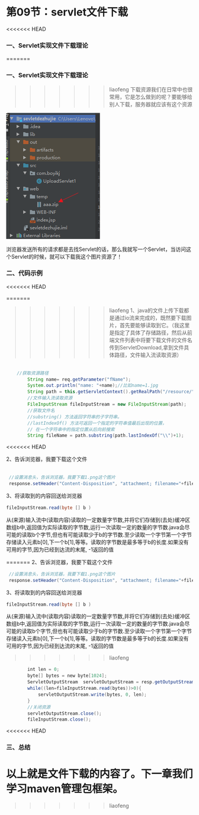 # 第09节：servlet文件下载

<<<<<<< HEAD
### 一、Servlet实现文件下载理论

=======

### 一、Servlet实现文件下载理论
>>>>>>> liaofeng
下载资源我们在日常中也很常用，它是怎么做到的呢？要能够给别人下载，服务器就应该有这个资源

![wenjian](../images/1209_wenj.png)  

浏览器发送所有的请求都是去找Servlet的话，那么我就写一个Servlet，当访问这个Servlet的时候，就可以下载我这个图片资源了！

### 二、代码示例
<<<<<<< HEAD

=======
>>>>>>> liaofeng
1、java的文件上传下载都是通过io流来完成的，既然要下载图片，首先要能够读取到它。（我这里是指定了具体了存储路径，然后从前端文件列表中将要下载文件的文件名传到ServletDownload,拿到文件具体路径，文件输入流读取资源）

``` java

    //获取资源路径
        String name= req.getParameter("fName");
        System.out.println("name: "+name);//比如name=1.jpg
        String path = this.getServletContext().getRealPath("/resource/"+name);
        //文件输入流读取资源
        FileInputStream fileInputStream = new FileInputStream(path);
        //获取文件名
        //substring() 方法返回字符串的子字符串。
        //lastIndexOf() 方法可返回一个指定的字符串值最后出现的位置，
        // 在一个字符串中的指定位置从后向前搜索
        String fileName = path.substring(path.lastIndexOf("\\")+1);
```
<<<<<<< HEAD

2、告诉浏览器，我要下载这个文件

```java

 //设置消息头，告诉浏览器，我要下载1.png这个图片
 response.setHeader("Content-Disposition", "attachment; filename="+fileName);
```

3、将读取到的内容回送给浏览器

``` java
fileInputStream.read(byte [] b )
```

从(来源)输入流中(读取内容)读取的一定数量字节数,并将它们存储到(去处)缓冲区数组b中,返回值为实际读取的字节数,运行一次读取一定的数量的字节数.java会尽可能的读取b个字节,但也有可能读取少于b的字节数.至少读取一个字节第一个字节存储读入元素b[0],下一个b[1],等等。读取的字节数是最多等于b的长度.如果没有可用的字节,因为已经到达流的末尾, -1返回的值

=======
2、告诉浏览器，我要下载这个文件
```java
 //设置消息头，告诉浏览器，我要下载1.png这个图片
 response.setHeader("Content-Disposition", "attachment; filename="+fileName);
```
3、将读取到的内容回送给浏览器
``` java
fileInputStream.read(byte [] b )
```
从(来源)输入流中(读取内容)读取的一定数量字节数,并将它们存储到(去处)缓冲区数组b中,返回值为实际读取的字节数,运行一次读取一定的数量的字节数.java会尽可能的读取b个字节,但也有可能读取少于b的字节数.至少读取一个字节第一个字节存储读入元素b[0],下一个b[1],等等。读取的字节数是最多等于b的长度.如果没有可用的字节,因为已经到达流的末尾, -1返回的值
>>>>>>> liaofeng
``` java
        int len = 0;
        byte[] bytes = new byte[1024];
        ServletOutputStream  servletOutputStream = resp.getOutputStream();
        while((len=fileInputStream.read(bytes))>0){
            servletOutputStream.write(bytes, 0, len);
        }
        //关闭资源
        servletOutputStream.close();
        fileInputStream.close();
```
<<<<<<< HEAD

### 三、总结

以上就是文件下载的内容了。下一章我们学习maven管理包框架。
=======
>>>>>>> liaofeng
